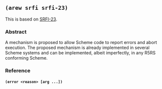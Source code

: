 ## `(arew srfi srfi-23)`

This is based on [SRFI-23](https://srfi.schemers.org/srfi-23/).

### Abstract

A mechanism is proposed to allow Scheme code to report errors and
abort execution. The proposed mechanism is already implemented in
several Scheme systems and can be implemented, albeit imperfectly, in
any R5RS conforming Scheme.

### Reference

#### `(error <reason> [arg ...])`
